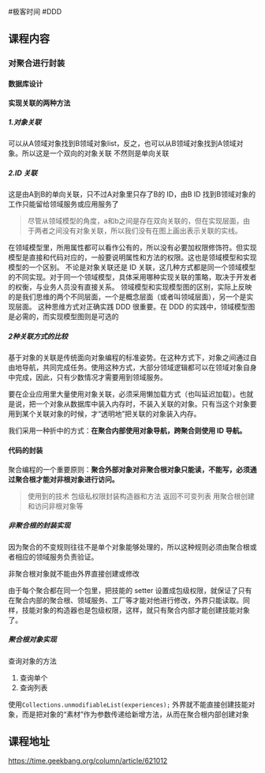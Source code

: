 #极客时间 #DDD 

## 课程内容

### 对聚合进行封装

  #### 数据库设计

**实现关联的两种方法**

##### 1.对象关联

可以从A领域对象找到B领域对象list，反之，也可以从B领域对象找到A领域对象。所以这是一个双向的对象关联
不然则是单向关联

##### 2.ID 关联

这是由A到B的单向关联，只不过A对象里只存了B的 ID，由B ID 找到B领域对象的工作只能留给领域服务或应用服务了

> 尽管从领域模型的角度，a和b之间是存在双向关联的，但在实现层面，由于两者之间没有对象关联，所以我们没有在图上画出表示关联的实线。

在领域模型里，所用属性都可以看作公有的，所以没有必要加权限修饰符。但实现模型是直接和代码对应的，一般要说明属性和方法的权限。这也是领域模型和实现模型的一个区别。
不论是对象关联还是 ID 关联，这几种方式都是同一个领域模型的不同实现。对于同一个领域模型，具体采用哪种实现关联的策略，取决于开发者的权衡，与业务人员没有直接关系。
领域模型和实现模型图的区别，实际上反映的是我们思维的两个不同层面，一个是概念层面（或者叫领域层面），另一个是实现层面。
这种思维方式对正确实践 DDD 很重要。在 DDD 的实践中，领域模型图是必需的，而实现模型图则是可选的

##### 2种关联方式的比较

基于对象的关联是传统面向对象编程的标准姿势。在这种方式下，对象之间通过自由地导航，共同完成任务。使用这种方式，大部分领域逻辑都可以在领域对象自身中完成，因此，只有少数情况才需要用到领域服务。

要在企业应用里大量使用对象关联，必须采用懒加载方式（也叫延迟加载）。也就是说，把一个对象从数据库中装入内存时，不装入关联的对象。只有当这个对象要用到某个关联对象的时候，才“透明地”把关联的对象装入内存。

我们采用一种折中的方式：**在聚合内部使用对象导航，跨聚合则使用 ID 导航。**

#### 代码的封装

聚合编程的一个重要原则：**聚合外部对象对非聚合根对象只能读，不能写，必须通过聚合根才能对非根对象进行访问。**
> 使用到的技术
> 包级私权限封装构造器和方法
> 返回不可变列表
> 用聚合根创建和访问非根对象等

##### 非聚合根的封装实现

因为聚合的不变规则往往不是单个对象能够处理的，所以这种规则必须由聚合根或者相应的领域服务负责验证。

非聚合根对象就不能由外界直接创建或修改

由于每个聚合都在同一个包里，把技能的 setter 设置成包级权限，就保证了只有在聚合内部的聚合根、领域服务、工厂等才能对他进行修改，外界只能读取。同样，技能对象的构造器也是包级权限，这样，就只有聚合内部才能创建技能对象了。

##### 聚合根对象实现

查询对象的方法

1. 查询单个
2. 查询列表

使用`Collections.unmodifiableList(experiences);` 外界就不能直接创建技能对象，而是把对象的“素材”作为参数传递给新增方法，从而在聚合根内部创建对象


## 课程地址

https://time.geekbang.org/column/article/621012




